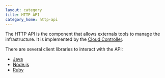 ```yaml
---
layout: category
title: HTTP API
category_home: http-api
---
```


The HTTP API is the component that allows externals tools to manage the infrastructure. It is implemented by the
[Cloud Controller](/cloud-controller).

There are several client libraries to interact with the API:

* [Java](https://github.com/cloudfoundry/vcap-java-client)
* [Node.js](https://github.com/firebaseco/vcap-node-client)
* [Ruby](https://github.com/frodenas/cloudfoundry-client)